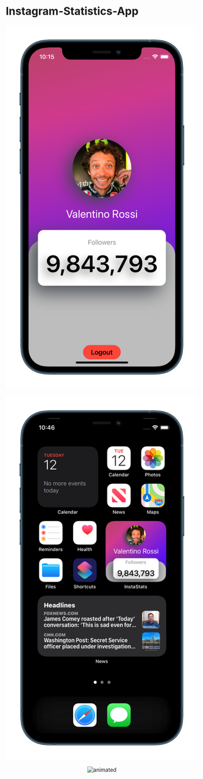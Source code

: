 # Instagram-Statistics-App

![Image](/InstaStats.v.10.png)

![Image](/InstaStatsWidget.v.1.0.png)

<p align="center">
  <img src="InstaStats.v.10.gif" alt="animated" />
</p>
